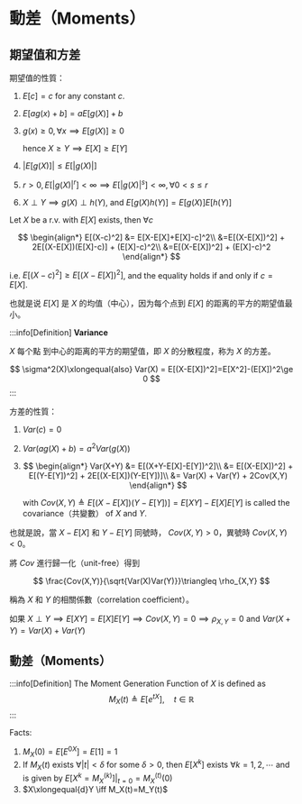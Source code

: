 # 動差（Moments）

## 期望值和方差

期望值的性質：
1. $E[c]=c$ for any constant $c$.
2. $E[ag(x)+b]=aE[g(X)]+b$
3. $g(x)\ge 0, \forall x \implies E[g(X)]\ge 0$
   
   hence $X\ge Y \implies E[X]\ge E[Y]$
4. $|E[g(X)]|\le E[|g(X)|]$
5. $r>0, E[|g(X)|^r]<\infty \implies E[|g(X)|^s]<\infty, \forall 0<s\le r$
6. $X\perp Y\implies g(X)\perp h(Y)$, and $E[g(X)h(Y)]=E[g(X)]E[h(Y)]$

Let $X$ be a r.v. with $E[X]$ exists, then $\forall c$

$$
\begin{align*}
   E[(X-c)^2] &= E[X-E[X]+E[X]-c]^2\\
   &=E[(X-E[X])^2] + 2E[(X-E[X])(E[X]-c)] + (E[X]-c)^2\\
   &=E[(X-E[X])^2] + (E[X]-c)^2
\end{align*}
$$

i.e. $E[(X-c)^2]\ge E[(X-E[X])^2]$, and the equality holds if and only if $c=E[X]$.

也就是说 $E[X]$ 是 $X$ 的均值（中心），因为每个点到 $E[X]$ 的距离的平方的期望值最小。

:::info[Definition]
**Variance**

$X$ 每个點  到中心的距离的平方的期望值，即 $X$ 的分散程度，称为 $X$ 的方差。

$$
\sigma^2(X)\xlongequal{also} Var(X) = E[(X-E[X])^2]=E[X^2]-(E[X])^2\ge 0
$$
:::

方差的性質：
1. $Var(c)=0$
2. $Var(ag(X)+b)=a^2Var(g(X))$
3. 
   $$
   \begin{align*}
      Var(X+Y) &= E[(X+Y-E[X]-E[Y])^2]\\
      &= E[(X-E[X])^2] + E[(Y-E[Y])^2] + 2E[(X-E[X])(Y-E[Y])]\\
      &= Var(X) + Var(Y) + 2Cov(X,Y)
   \end{align*}
   $$

   with $Cov(X,Y)\triangleq E[(X-E[X])(Y-E[Y])]=E[XY]-E[X]E[Y]$ is called the covariance（共變數） of $X$ and $Y$.

也就是說，當 $X-E[X]$ 和 $Y-E[Y]$ 同號時， $Cov(X,Y)>0$，異號時 $Cov(X,Y)<0$。

將 $Cov$ 進行歸一化（unit-free）得到

$$
\frac{Cov(X,Y)}{\sqrt{Var(X)Var(Y)}}\triangleq \rho_{X,Y}
$$
 
稱為 $X$ 和 $Y$ 的相關係數（correlation coefficient）。

如果 $X \perp Y \implies E[XY]=E[X]E[Y]\implies Cov(X,Y)=0\implies\rho_{X,Y}=0$ and $Var(X+Y)=Var(X)+Var(Y)$

## 動差（Moments）

:::info[Definition]
The Moment Generation Function of $X$ is defined as
$$
M_X(t)\triangleq E[e^{tX}],\quad t\in\mathbb{R}
$$
:::

Facts:
1. $M_X(0)=E[E^{0X}]=E[1]=1$
2. If $M_X(t)$ exists $\forall |t|<\delta$ for some $\delta>0$, then $E[X^k]$ exists $\forall k=1,2,\cdots$
   and is given by $E[X^k=M_X^{(k)}]|_{t=0}=M_X^{(t)}(0)$
3. $X\xlongequal{d}Y \iff M_X(t)=M_Y(t)$

